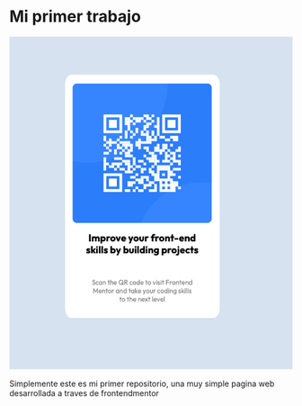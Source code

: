 # Mi primer trabajo

![MiPrimerDesafio](01.png)

Simplemente este es mi primer repositorio, una muy simple pagina web desarrollada a traves de frontendmentor
